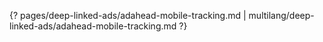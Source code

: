 {? pages/deep-linked-ads/adahead-mobile-tracking.md | multilang/deep-linked-ads/adahead-mobile-tracking.md ?}
